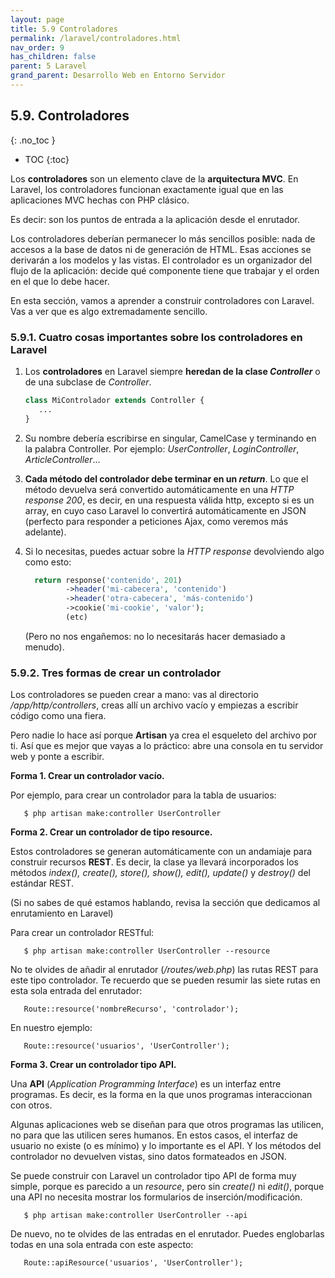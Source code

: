 ```yaml
---
layout: page
title: 5.9 Controladores
permalink: /laravel/controladores.html
nav_order: 9
has_children: false
parent: 5 Laravel
grand_parent: Desarrollo Web en Entorno Servidor
---
```


## 5.9. Controladores
{: .no_toc }

- TOC
{:toc}

Los **controladores** son un elemento clave de la **arquitectura MVC**. En Laravel, los controladores funcionan exactamente igual que en las aplicaciones MVC hechas con PHP clásico.

Es decir: son los puntos de entrada a la aplicación desde el enrutador.

Los controladores deberían permanecer lo más sencillos posible: nada de accesos a la base de datos ni de generación de HTML. Esas acciones se derivarán a los modelos y las vistas. El controlador es un organizador del flujo de la aplicación: decide qué componente tiene que trabajar y el orden en el que lo debe hacer.

En esta sección, vamos a aprender a construir controladores con Laravel. Vas a ver que es algo extremadamente sencillo.

### 5.9.1. Cuatro cosas importantes sobre los controladores en Laravel

1. Los **controladores** en Laravel siempre **heredan de la clase *Controller*** o de una subclase de *Controller*.

   ```php
   class MiControlador extends Controller {
      ...
   }
   ```

2. Su nombre debería escribirse en singular, CamelCase y terminando en la palabra Controller. Por ejemplo: *UserController*, *LoginController*, *ArticleController*...

3. **Cada método del controlador debe terminar en un *return***. Lo que el método devuelva será convertido automáticamente en una *HTTP response 200*, es decir, en una respuesta válida http, excepto si es un array, en cuyo caso Laravel lo convertirá automáticamente en JSON (perfecto para responder a peticiones Ajax, como veremos más adelante).

4. Si lo necesitas, puedes actuar sobre la *HTTP response* devolviendo algo como esto:

   ```php
     return response('contenido', 201)
            ->header('mi-cabecera', 'contenido')
            ->header('otra-cabecera', 'más-contenido')
            ->cookie('mi-cookie', 'valor');
            (etc)
   ```

   (Pero no nos engañemos: no lo necesitarás hacer demasiado a menudo).

### 5.9.2. Tres formas de crear un controlador

Los controladores se pueden crear a mano: vas al directorio */app/http/controllers*, creas allí un archivo vacío y empiezas a escribir código como una fiera.

Pero nadie lo hace así porque **Artisan** ya crea el esqueleto del archivo por ti. Así que es mejor que vayas a lo práctico: abre una consola en tu servidor web y ponte a escribir.

**Forma 1. Crear un controlador vacío.**

Por ejemplo, para crear un controlador para la tabla de usuarios:

```
   $ php artisan make:controller UserController
```

**Forma 2. Crear un controlador de tipo resource.**

Estos controladores se generan automáticamente con un andamiaje para construir recursos **REST**. Es decir, la clase ya llevará incorporados los métodos *index(), create(), store(), show(), edit(), update()* y *destroy()* del estándar REST.

(Si no sabes de qué estamos hablando, revisa la sección que dedicamos al enrutamiento en Laravel)

Para crear un controlador RESTful:

```
   $ php artisan make:controller UserController --resource
```

No te olvides de añadir al enrutador (*/routes/web.php*) las rutas REST para este tipo controlador. Te recuerdo que se pueden resumir las siete rutas en esta sola entrada del enrutador:

```
   Route::resource('nombreRecurso', 'controlador');
```

En nuestro ejemplo:

```
   Route::resource('usuarios', 'UserController');
```

**Forma 3. Crear un controlador tipo API.**

Una **API** (*Application Programming Interface*) es un interfaz entre programas. Es decir, es la forma en la que unos programas interaccionan con otros.

Algunas aplicaciones web se diseñan para que otros programas las utilicen, no para que las utilicen seres humanos. En estos casos, el interfaz de usuario no existe (o es mínimo) y lo importante es el API. Y los métodos del controlador no devuelven vistas, sino datos formateados en JSON.

Se puede construir con Laravel un controlador tipo API de forma muy simple, porque es parecido a un *resource*, pero sin *create()* ni *edit()*, porque una API no necesita mostrar los formularios de inserción/modificación.

```
   $ php artisan make:controller UserController --api
```

De nuevo, no te olvides de las entradas en el enrutador. Puedes englobarlas todas en una sola entrada con este aspecto:

```
   Route::apiResource('usuarios', 'UserController');
```


